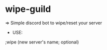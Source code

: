# wipe-guild
=> Simple discord bot to wipe/reset your server

- USE:

;wipe (new server's name; optional)
